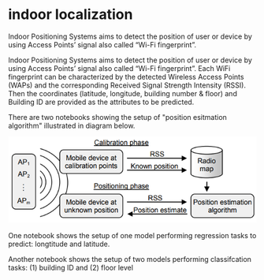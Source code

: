 # indoor localization

Indoor Positioning Systems aims to detect the position of user or device by using Access Points’ signal also called “Wi-Fi fingerprint”.

Indoor Positioning Systems aims to detect the position of user or device by using Access Points’ signal also called “Wi-Fi fingerprint”. Each WiFi fingerprint can be characterized by the detected Wireless Access Points (WAPs) and the corresponding Received Signal Strength Intensity (RSSI). Then the coordinates (latitude, longitude, building number & floor) and Building ID are provided as the attributes to be predicted.

There are two notebooks showing the setup of "position esitmation algorithm" illustrated in diagram below.

![image](image.png "image")

One notebook shows the setup of one model performing regression tasks to predict: longtitude and latitude.

Another notebook shows the setup of two models performing classifcation tasks: (1) building ID and (2) floor level
